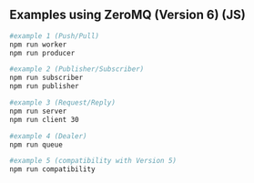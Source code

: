 ## Examples using ZeroMQ (Version 6) (JS)

```bash
#example 1 (Push/Pull)
npm run worker
npm run producer
```

```bash
#example 2 (Publisher/Subscriber)
npm run subscriber
npm run publisher
```

```bash
#example 3 (Request/Reply)
npm run server
npm run client 30
```

```bash
#example 4 (Dealer)
npm run queue
```

```bash
#example 5 (compatibility with Version 5)
npm run compatibility
```
